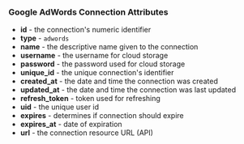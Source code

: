 ### Google AdWords Connection Attributes

* **id** - the connection's numeric identifier
* **type** - `adwords`
* **name** - the descriptive name given to the connection
* **username** - the username for cloud storage
* **password** - the password used for cloud storage
* **unique_id** - the unique connection's identifier
* **created_at** - the date and time the connection was created
* **updated_at** - the date and time the connection was last updated
* **refresh_token** - token used for refreshing
* **uid** - the unique user id
* **expires** - determines if connection should expire
* **expires_at** - date of expiration
* **url** - the connection resource URL (API)
